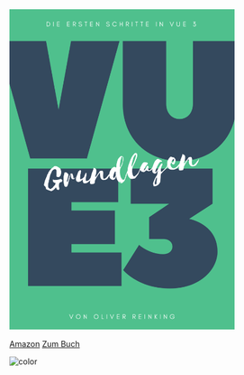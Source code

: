 
<img src="logo/VUE_3_Cover_3.png" alt="drawing" width="400"/>


[Amazon](https://www.amazon.de/)
[Zum Buch](/README.md)


![color](#CFFBE3)